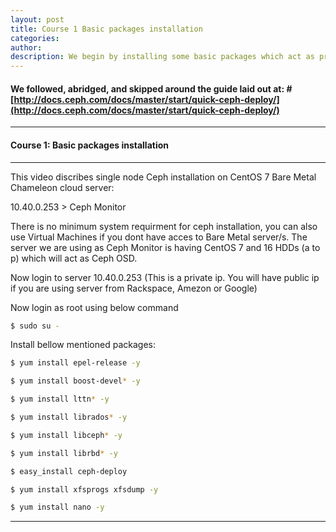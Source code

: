 ```yaml
---
layout: post
title: Course 1 Basic packages installation  
categories: 
author: 
description: We begin by installing some basic packages which act as prerequisites for Ceph installation.
---
```


#### We followed, abridged, and skipped around the guide laid out at: # [http://docs.ceph.com/docs/master/start/quick-ceph-deploy/](http://docs.ceph.com/docs/master/start/quick-ceph-deploy/)


  

* * *

#### Course 1: Basic packages installation #

* * *

This video discribes single node Ceph installation on CentOS 7 Bare Metal Chameleon cloud server:

10.40.0.253 > Ceph Monitor  

There is no minimum system requirment for ceph installation, you can also use Virtual Machines if you dont have acces to Bare Metal server/s. The server we are using as Ceph Monitor is having CentOS 7 and 16 HDDs (a to p) which will act as Ceph OSD. 

Now login to server 10.40.0.253 (This is a private ip. You will have public ip if you are using server from Rackspace, Amezon or Google) 
  
Now login as root using below command 

```sh
$ sudo su -
```
  
Install bellow mentioned packages:

```sh
$ yum install epel-release -y
```
```sh
$ yum install boost-devel* -y
```
```sh
$ yum install lttn* -y
```
```sh
$ yum install librados* -y 
```
```sh
$ yum install libceph* -y
```
```sh
$ yum install librbd* -y
```
```sh
$ easy_install ceph-deploy
```
```sh
$ yum install xfsprogs xfsdump -y
```
```sh
$ yum install nano -y
```


* * *
